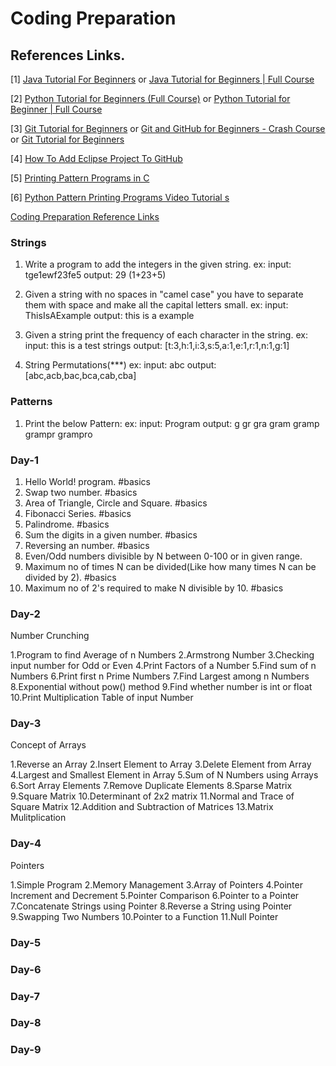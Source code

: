 # Coding Preparation

## References Links.

[1] [Java Tutorial For Beginners](https://www.youtube.com/watch?v=WOUpjal8ee4&list=PLsyeobzWxl7oZ-fxDYkOToURHhMuWD1BK) or [Java Tutorial for Beginners | Full Course](https://youtu.be/8cm1x4bC610)

[2] [Python Tutorial for Beginners (Full Course)](https://www.youtube.com/watch?v=QXeEoD0pB3E&list=PLsyeobzWxl7poL9JTVyndKe62ieoN-MZ3) or [Python Tutorial for Beginner | Full Course](https://youtu.be/YfO28Ihehbk)

[3] [Git Tutorial for Beginners](https://youtu.be/WbwIoQYP6no) or [Git and GitHub for Beginners - Crash Course](https://youtu.be/RGOj5yH7evk) or [Git Tutorial for Beginners](https://www.youtube.com/watch?v=OdbBmvfThJY&list=PLsyeobzWxl7q2eaUkorLZExfd7qko9sZC)

[4] [How To Add Eclipse Project To GitHub](https://youtu.be/LPT7v69guVY)

[5] [Printing Pattern Programs in C](https://youtube.com/playlist?list=PLdo5W4Nhv31Yu1igxTE2x0aeShbKtVcCy)

[6] [Python Pattern Printing Programs Video Tutorial s](https://youtube.com/playlist?list=PLzgPDYo_3xuliFyI5dZKgYB99SMUscGyp)

[Coding Preparation Reference Links](https://docs.google.com/document/d/1y_JuN6Knzp0GkKCol1rIoSOD0KeXtPrQNmigVrl3IkQ/edit?usp=sharing)

### Strings

1. Write a program to add the integers in the given string. 
    ex:
    input: tge1ewf23fe5
    output: 29 (1+23+5)

2. Given a string with no spaces in "camel case" you have to separate them with space and make all the capital letters small.
    ex:
    input: ThisIsAExample
    output: this is a example

3. Given a string print the frequency of each character in the string.
    ex:
    input: this is a test strings
    output: [t:3,h:1,i:3,s:5,a:1,e:1,r:1,n:1,g:1]

4. String Permutations(***)
    ex:
    input: abc
    output: [abc,acb,bac,bca,cab,cba]

### Patterns

1. Print the below Pattern:
    ex:
    input: Program
    output:       g
                 gr
                gra
               gram
              gramp
             grampr
            grampro

### Day-1

1. Hello World! program.    #basics
2. Swap two number.     #basics
3. Area of Triangle, Circle and Square.     #basics
4. Fibonacci Series.    #basics
5. Palindrome.      #basics
6. Sum the digits in a given number.    #basics
7. Reversing an number.     #basics
8. Even/Odd numbers divisible by N between 0-100 or in given range.
9. Maximum no of times N can be divided(Like how many times N can be divided by 2).     #basics
10. Maximum no of 2's required to make N divisible by 10.       #basics

### Day-2

Number Crunching

1.Program to find Average of n Numbers
2.Armstrong Number
3.Checking input number for Odd or Even
4.Print Factors of a Number
5.Find sum of n Numbers
6.Print first n Prime Numbers
7.Find Largest among n Numbers
8.Exponential without pow() method
9.Find whether number is int or float
10.Print Multiplication Table of input Number

### Day-3

Concept of Arrays

1.Reverse an Array
2.Insert Element to Array
3.Delete Element from Array
4.Largest and Smallest Element in Array
5.Sum of N Numbers using Arrays
6.Sort Array Elements
7.Remove Duplicate Elements
8.Sparse Matrix
9.Square Matrix
10.Determinant of 2x2 matrix
11.Normal and Trace of Square Matrix
12.Addition and Subtraction of Matrices
13.Matrix Mulitplication

### Day-4

Pointers

1.Simple Program
2.Memory Management
3.Array of Pointers
4.Pointer Increment and Decrement
5.Pointer Comparison
6.Pointer to a Pointer
7.Concatenate Strings using Pointer
8.Reverse a String using Pointer
9.Swapping Two Numbers
10.Pointer to a Function
11.Null Pointer

### Day-5

### Day-6

### Day-7

### Day-8

### Day-9
